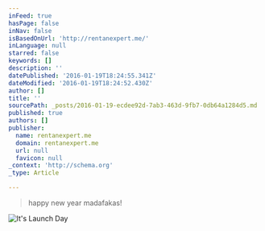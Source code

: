 ```yaml
---
inFeed: true
hasPage: false
inNav: false
isBasedOnUrl: 'http://rentanexpert.me/'
inLanguage: null
starred: false
keywords: []
description: ''
datePublished: '2016-01-19T18:24:55.341Z'
dateModified: '2016-01-19T18:24:52.430Z'
author: []
title: ''
sourcePath: _posts/2016-01-19-ecdee92d-7ab3-463d-9fb7-0db64a1284d5.md
published: true
authors: []
publisher:
  name: rentanexpert.me
  domain: rentanexpert.me
  url: null
  favicon: null
_context: 'http://schema.org'
_type: Article

---
```

> happy new year madafakas!

![It's Launch Day](https://s3-us-west-2.amazonaws.com/the-grid-img/p/0beae1abc9f4a8f6fa9a13337ad85c75ca4545a2.gif)